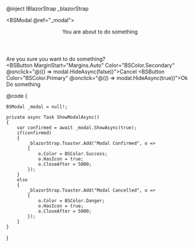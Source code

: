 ﻿@inject IBlazorStrap _blazorStrap

<BSModal @ref="_modal">
    <Header>You are about to do something</Header>
    <Content>Are you sure you want to do something?</Content>
    <Footer Context="modal">
        <BSButton MarginStart="Margins.Auto" Color="BSColor.Secondary" @onclick="@(() => modal.HideAsync(false))">Cancel</BSButton>
        <BSButton Color="BSColor.Primary" @onclick="@(() => modal.HideAsync(true))">Ok</BSButton>
    </Footer>
</BSModal>
<BSButton Color="BSColor.Primary" OnClick="ShowModalAsync">Do something</BSButton>

@code {

    BSModal _modal = null!;

    private async Task ShowModalAsync()
    {
        var confirmed = await _modal.ShowAsync(true);
        if(confirmed)
        {
            _blazorStrap.Toaster.Add("Modal Confirmed", o => 
            {
                o.Color = BSColor.Success;
                o.HasIcon = true;
                o.CloseAfter = 5000;
            });
        }
        else
        {
            _blazorStrap.Toaster.Add("Modal Cancelled", o => 
            {
                o.Color = BSColor.Danger;
                o.HasIcon = true;
                o.CloseAfter = 5000;
            });
        }
    }
}